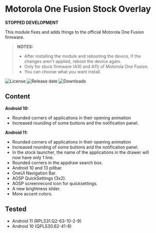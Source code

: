 # Motorola One Fusion Stock Overlay

**STOPPED DEVELOPMENT**

This module fixes and adds things to the official Motorola One Fusion firmware.

> **NOTES:**
>
> - After installing the module and rebooting the device, if the changes aren't applied, reboot the device again.
> - Only for stock firmware (A10 and A11) of Motorola One Fusion.
> - You can choose what you want install.

![License](https://img.shields.io/github/license/syoker/moto-onefusion-stock-overlay)
![Release date](https://img.shields.io/github/release-date/syoker/moto-onefusion-stock-overlay)
![Downloads](https://img.shields.io/github/downloads/syoker/moto-onefusion-stock-overlay/total)

## Content

**Android 10:**

- Rounded corners of applications in their opening animation
- Increased rounding of some buttons and the notification panel.

**Android 11:**

- Rounded corners of applications in their opening animation
- Increased rounding of some buttons and the notification panel.
- In the stock launcher, the name of the applications in the drawer will now have only 1 line.
- Rounded corners in the appdraw search box.
- Android 10 and 13 pillbar.
- OneUI Navigation Bar.
- AOSP QuickSettings (3x2).
- AOSP screenrecord icon for quicksettings.
- A new brightness slider.
- More accent colors.

## Tested

- Android 11 (RPLS31.Q2-63-10-2-9)
- Android 10 (QPLS30.62-41-8)
